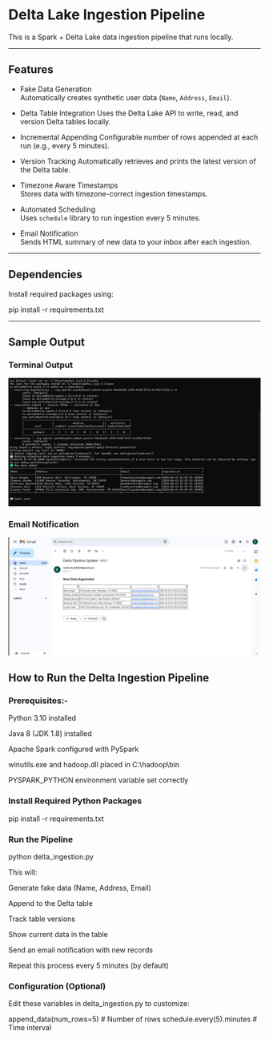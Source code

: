# Delta Lake Ingestion Pipeline

This is a Spark + Delta Lake data ingestion pipeline that runs locally.

---

## Features

-  Fake Data Generation  
  Automatically creates synthetic user data (`Name`, `Address`, `Email`).

-  Delta Table Integration
  Uses the Delta Lake API to write, read, and version Delta tables locally.

-  Incremental Appending
  Configurable number of rows appended at each run (e.g., every 5 minutes).

-  Version Tracking 
  Automatically retrieves and prints the latest version of the Delta table.

-  Timezone Aware Timestamps  
  Stores data with timezone-correct ingestion timestamps.

-  Automated Scheduling  
  Uses `schedule` library to run ingestion every 5 minutes.

-  Email Notification  
  Sends HTML summary of new data to your inbox after each ingestion.

---

## Dependencies

Install required packages using:

pip install -r requirements.txt

---

## Sample Output

### Terminal Output

![Delta Table Output](Images/output_table.png)

### Email Notification

![Email Preview](Images/E-Mail_notification.png)

## How to Run the Delta Ingestion Pipeline
### Prerequisites:-

Python 3.10 installed

Java 8 (JDK 1.8) installed

Apache Spark configured with PySpark

winutils.exe and hadoop.dll placed in C:\hadoop\bin

PYSPARK_PYTHON environment variable set correctly

### Install Required Python Packages

pip install -r requirements.txt

### Run the Pipeline

python delta_ingestion.py

This will:

Generate fake data (Name, Address, Email)

Append to the Delta table

Track table versions

Show current data in the table

Send an email notification with new records

Repeat this process every 5 minutes (by default)

### Configuration (Optional)

Edit these variables in delta_ingestion.py to customize:

append_data(num_rows=5)    # Number of rows
schedule.every(5).minutes  # Time interval
